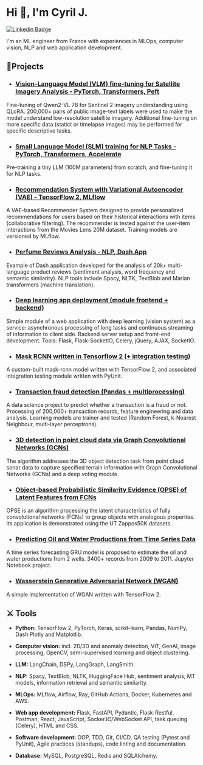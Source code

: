 <h1 align="left">Hi 👋, I'm Cyril J.</h1>

[![Linkedin Badge](https://img.shields.io/badge/LinkedIn-0077B5?style=for-the-badge&logo=linkedin&logoColor=white)](https://www.linkedin.com/in/cjuliani/)

I'm an ML engineer from France with experiences in MLOps, computer vision, NLP and web application development.

## 📕Projects

* ### [Vision-Language Model (VLM) fine-tuning for Satellite Imagery Analysis - PyTorch, Transformers, Peft](https://github.com/cjuliani/vlm-rs)
Fine-tuning of Qwen2-VL 7B for Sentinel 2 imagery understanding using QLoRA. 200,000+ pairs of public image-text labels were used to make the model understand low-resolution satellite imagery. Additional fine-tuning on more specific data (statict or timelapse images) may be performed for specific descriptive tasks. 

* ### [Small Language Model (SLM) training for NLP Tasks - PyTorch, Transformers, Accelerate](https://github.com/cjuliani/slm-builder)
Pre-training a tiny LLM (100M parameters) from scratch, and fine-tuning it for NLP tasks.

* ### [Recommendation System with Variational Autoencoder (VAE) - TensorFlow 2, MLflow](https://github.com/cjuliani/recommendation-system-vae-mlflow)
A VAE-based Recommender System designed to provide personalized recommendations for users based on their historical interactions with items (collaborative filtering). The recommender is tested against the user-item interactions from the Movies Lens 20M dataset. Training models are versioned by MLflow.
  
* ### [Perfume Reviews Analysis - NLP, Dash App](https://github.com/cjuliani/perfume-reviews-nlp-dash-app)
Example of Dash application developed for the analysis of 20k+ multi-language product reviews (sentiment analysis, word frequency and semantic similarity). NLP tools include Spacy, NLTK, TextBlob and Marian transformers (machine translation). 

* ### [Deep learning app deployment (module frontend + backend)](https://github.com/cjuliani/deep-learning-app-flask-jquery-celery-socketio-docker)
Simple module of a web application with deep learning (vision system) as a service: asynchronous processing of long tasks and continuous streaming of information to client side. Backend server setup and fromt-end development. Tools: Flask, Flask-SocketIO, Celery, jQuery, AJAX, SocketIO.

* ### [Mask RCNN written in Tensorflow 2 (+ integration testing)](https://github.com/cjuliani/Mask-RCNN-Tensorflow-2)
A custom-built mask-rcnn model written with TensorFlow 2, and associated integration testing module written with PyUnit.

* ### [Transaction fraud detection (Pandas + multiprocessing)](https://github.com/cjuliani/transaction-fraud-detection)
A data science project to predict whether a transaction is a fraud or not. Processing of 200,000+ transaction records, feature engineering and data analysis. Learning models are trainer and tested (Random Forest, k-Nearest Neighbour, multi-layer perceptrons).

* ### [3D detection in point cloud data via Graph Convolutional Networks (GCNs)](https://github.com/cjuliani/3D-object-detection-via-Graph-Convolutional-Networks)
The algorithm addresses the 3D object detection task from point cloud sonar data to capture specified terrain information with Graph Convolutional Networks (GCNs) and a deep voting module.

* ### [Object-based Probabilistic Similarity Evidence (OPSE) of Latent Features from FCNs](https://github.com/cjuliani/probabilistic-similarity-evidence-FCN)
OPSE is an algorithm processing the latent characteristics of fully convolutional networks (FCNs) to group objects with analogous properties. Its application is demonstrated using the UT Zappos50K datasets.

* ### [Predicting Oil and Water Productions from Time Series Data](https://github.com/cjuliani/oil-water-production-time-series)
A time series forecasting GRU model is proposed to estimate the oil and water productions from 2 wells. 3400+ records from 2009 to 2011. Jupyter Notebook project.

* ### [Wasserstein Generative Adversarial Network (WGAN)](https://github.com/cjuliani/Wasserstein-Generative-Adversarial-Network-TensorFlow-2)
A simple implementation of WGAN written with TensorFlow 2. 

## ⚔️ Tools
* **Python:** TensorFlow 2, PyTorch, Keras, scikit-learn, Pandas, NumPy, Dash Plotly and Matplotlib.
  
* **Computer vision:** incl. 2D/3D and anomaly detection, ViT, GenAI, image processing, OpenCV, semi-supervised learning and object clustering.

* **LLM:** LangChain, DSPy, LangGraph, LangSmith.

* **NLP:** Spacy, TextBlob, NLTK, HuggingFace Hub, sentiment analysis, MT models, information retrieval and semantic similarity.

* **MLOps:** MLflow, Airflow, Ray, GitHub Actions, Docker, Kubernetes and AWS.
  
* **Web app development:** Flask, FastAPI, Pydantic, Flask-Restful, Postman, React, JavaScript, Socker.IO/WebSocket API, task queuing (Celery), HTML and CSS. 

* **Software development:** OOP, TDD, Git, CI/CD, QA testing (Pytest and PyUnit), Agile practices (standups), code linting and documentation.

* **Database:** MySQL, PostgreSQL, Redis and SQLAlchemy.

